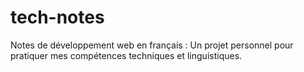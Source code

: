 # tech-notes
Notes de développement web en français : Un projet personnel pour pratiquer mes compétences techniques et linguistiques.
